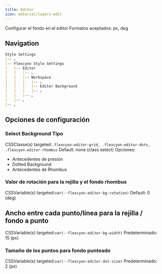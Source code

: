 ```yaml
---
title: Editor
icon: material/layers-edit
---
```


Configurar el fondo en el editor
Formatos aceptados: px, deg

## Navigation

```md
Style Settings
|-- 。
|-- Flexcyon Style Settings
|   |-- Editor
|   |   |-- 。
|   |   |-- Workspace
|   |   |   |-- 。
|   |   |   |-- Editor Background
|   |   |   |-- 。
|   |   |-- 。
|   |-- 。
|-- 。
```

## Opciones de configuración

### Select Background Tipo

CSSClasse(s) targeted:`.flexcyon-editor-grid, .flexcyon-editor-dots, .flexcyon-editor-rhombus`
Default: none (class select)
Opciones:

- Antecedentes de presión
- Dotted Background
- Antecedentes de Rhombus

### Valor de rotación para la rejilla y el fondo rhombus

CSSVariable(s) targeted:`var(--flexcyon-editor-bg-rotation)`
Default: 0 (deg)

## Ancho entre cada punto/línea para la rejilla / fondo a punto

CSSVariable(s) targeted:`var(--flexcyon-editor-bg-width)`
Predeterminado: 15 (px)

### Tamaño de los puntos para fondo punteado

CSSVariable(s) targeted:`var(--flexcyon-editor-dot-size)`
Predeterminado: 2 (px)

